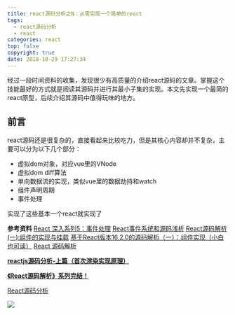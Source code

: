 ```yaml
---
title: react源码分析之N：从零实现一个简单的react
tags:
  - react源码分析
  - react
categories: react
top: false
copyright: true
date: 2018-10-29 17:27:34
---
```

经过一段时间资料的收集，发现很少有高质量的介绍react源码的文章。掌握这个技能最好的方式就是阅读其源码并进行其最小子集的实现。本文先实现一个最简的react原型，后续介绍其源码中值得玩味的地方。
<!--more-->

## 前言
react源码还是很复杂的，直接看起来比较吃力，但是其核心内容却并不复杂，主要可以分为以下几个部分：
* 虚拟dom对象，对应vue里的VNode
* 虚拟dom diff算法
* 单向数据流的实现，类似vue里的数据劫持和watch
* 组件声明周期
* 事件处理

实现了这些基本一个react就实现了

**参考资料**
[React 深入系列5：事件处理](https://mp.weixin.qq.com/s?__biz=MzU1ODQ0NzM2NA==&mid=2247483706&idx=1&sn=7682fa5f5db94bc2e975f82c9060554e&chksm=fc272f51cb50a6473137d51daabaeb684b58e97898f12391d46dcf730b6f5ed06382aefc773c#rd)
[React事件系统和源码浅析](https://juejin.im/post/5bdf0741e51d456b8e1d60be)
[React源码解析(一):组件的实现与挂载](https://juejin.im/post/5983dfbcf265da3e2f7f32de)
[基于React版本16.2.0的源码解析（一）：组件实现（小白也可读）](https://juejin.im/post/5a9b95156fb9a028b86d7c4a)
[React 源码解析](https://zhuanlan.zhihu.com/p/28697362)

**[reactjs源码分析-上篇（首次渲染实现原理）](https://github.com/purplebamboo/blog/issues/2)**

**[《React源码解析》系列完结！](https://juejin.im/post/5a84682ef265da4e83266cc4)**

[React源码分析](https://icepy.gitbooks.io/react/content/di_yi_zhang_ff1a_mu_lu_yi_ji_wen_jian_fen_xi.html)

![](http://static.zhyjor.com/wexin.png)
